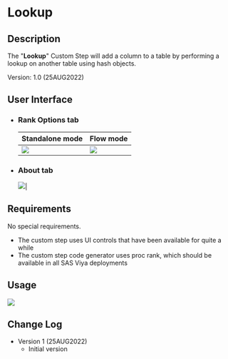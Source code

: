# Lookup

## Description

The "**Lookup**" Custom Step will add a column to a table by performing a lookup on another table using hash objects.




Version: 1.0 (25AUG2022)

## User Interface

* ### Rank Options tab ###

   | Standalone mode | Flow mode |
   | --- | --- |                  
   | ![](img/RankColumns-tab-RankOptions-standalone-mode.png) | ![](img/RankColumns-tab-RankOptions-flow-mode.png) |

* ### About tab ###

   ![](img/RankColumns-tab-About.png)|

## Requirements

No special requirements. 
  * The custom step uses UI controls that have been available for quite a while
  * The custom step code generator uses proc rank, which should be available in all SAS Viya deployments


## Usage

![](img/RankColumns-Demo.gif)


## Change Log

* Version 1 (25AUG2022)
    * Initial version
